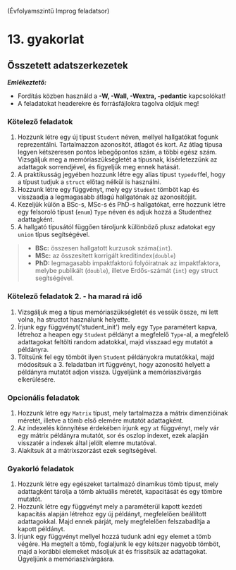 (Évfolyamszintű Improg feladatsor)

# 13. gyakorlat

## Összetett adatszerkezetek

***Emlékeztető:***
- Fordítás közben használd a **-W, -Wall, -Wextra, -pedantic** kapcsolókat!
- A feladatokat headerekre és forrásfájlokra tagolva oldjuk meg!

### Kötelező feladatok

1. Hozzunk létre egy új típust `Student` néven, mellyel hallgatókat fogunk reprezentálni. Tartalmazzon azonosítót, átlagot és kort. Az átlag típusa legyen kétszeresen pontos lebegőpontos szám, a többi egész szám. Vizsgáljuk meg a memóriaszükségletét a típusnak, kísérletezzünk az adattagok sorrendjével, és figyeljük meg ennek hatását.
2. A praktikusság jegyében hozzunk létre egy alias típust `typedef`fel, hogy a típust tudjuk a `struct` előtag nélkül is használni.
3. Hozzunk létre egy függvényt, mely egy `Student` tömböt kap és visszaadja a legmagasabb átlagú hallgatónak az azonosítóját.
4. Kezeljük külön a BSc-s, MSc-s és PhD-s hallgatókat, erre hozzunk létre egy felsoroló típust (`enum`) `Type` néven és adjuk hozzá a Studenthez adattagként.
5. A hallgató típusától függően tároljunk különböző plusz adatokat egy `union` típus segítségével.

>- **BSc:** összesen hallgatott kurzusok száma(`int`).
>- **MSc:** az összesített korrigált kreditindex(`double`)
>- **PhD:** legmagasabb impaktfaktorú folyóiratnak az impaktfaktora, melybe publikált (`double`), illetve Erdős-számát (`int`) egy struct segítségével.

### Kötelező feladatok 2. - ha marad rá idő

1. Vizsgáljuk meg a típus memóriaszükségletét és vessük össze, mi lett volna, ha structot használunk helyette.
2. Írjunk egy függvényt('student_init') mely egy `Type` paramétert kapva, létrehoz a heapen egy `Student` példányt a megfelelő `Type`-al, a megfelelő adattagokat feltölti random adatokkal, majd visszaad egy mutatót a példányra.
3. Töltsünk fel egy tömböt ilyen `Student` példányokra mutatókkal, majd módosítsuk a 3. feladatban irt függvényt, hogy azonosító helyett a példányra mutatót adjon vissza. Ügyeljünk a memóriaszivárgás elkerülésére.

### Opcionális feladatok

1. Hozzunk létre egy `Matrix` típust, mely tartalmazza a mátrix dimenzióinak méretét, illetve a tömb első elemére mutatót adattagként.
2. Az indexelés könnyítése érdekében írjunk egy `at` függvényt, mely vár egy mátrix példányra mutatót, sor és oszlop indexet, ezek alapján visszatér a indexek által jelölt elemre mutatóval.
3. Alakítsuk át a mátrixszorzást ezek segítségével.

### Gyakorló feladatok

1. Hozzunk létre egy egészeket tartalmazó dinamikus tömb típust, mely adattagként tárolja a tömb aktuális méretét, kapacitását és egy tömbre mutatót.
2. Hozzunk létre egy függvényt mely a paraméterül kapott kezdeti kapacitás alapján létrehoz egy új példányt, megfelelően beállított adattagokkal. Majd ennek párját, mely megfelelően felszabadítja a kapott példányt.
3. Írjunk egy függvényt mellyel hozzá tudunk adni egy elemet a tömb végére. Ha megtelt a tömb, foglaljunk le egy kétszer nagyobb tömböt, majd a korábbi elemeket másoljuk át és frissítsük az adattagokat. Ügyeljünk a memóriaszivárgásra.



